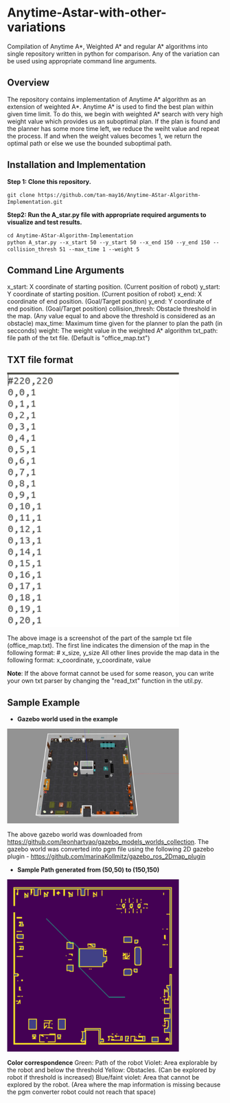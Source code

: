# Anytime-Astar-with-other-variations
Compilation of Anytime A*, Weighted A* and regular A* algorithms into single repository written in python for comparison. Any of the variation can be used using appropriate command line arguments.


## Overview
The repository contains implementation of Anytime A* algorithm as an extension of weighted A*. Anytime A* is used to find the best plan within given time limit. To do this, we begin with weighted A* search with very high weight value which provides us an suboptimal plan. If the plan is found and the planner has some more time left, we reduce the weiht value and repeat the process. If and when the weight values becomes 1, we return the optimal path or else we use the bounded suboptimal path.

## Installation and Implementation
**Step 1: Clone this repository.**
```shell
git clone https://github.com/tan-may16/Anytime-AStar-Algorithm-Implementation.git
```

**Step2: Run the A_star.py file with appropriate required arguments to visualize and test results.**
```shell
cd Anytime-AStar-Algorithm-Implementation
python A_star.py --x_start 50 --y_start 50 --x_end 150 --y_end 150 --collision_thresh 51 --max_time 1 --weight 5
```

## Command Line Arguments
x_start: X coordinate of starting position. (Current position of robot) 
y_start: Y coordinate of starting position. (Current position of robot) 
x_end: X coordinate of end position. (Goal/Target position) 
y_end: Y coordinate of end position. (Goal/Target position) 
collision_thresh: Obstacle threshold in the map. (Any value equal to and above the threshold is considered as an obstacle)
max_time: Maximum time given for the planner to plan the path (in secconds) 
weight: The weight value in the weighted A* algorithm
txt_path: file path of the txt file. (Default is "office_map.txt")

## TXT file format
<img src="Images/txt_format.png" width="400"/>

The above image is a screenshot of the part of the sample txt file (office_map.txt). 
The first line indicates the dimension of the map in the following format: # x_size, y_size
All other lines provide the map data in the following format: x_coordinate, y_coordinate, value

**Note**: If the above format cannot be used for some reason, you can write your own txt parser by changing the "read_txt" function in the util.py.

## Sample Example
* **Gazebo world used in the example**
<img src="Images/office_env_large.jpg" width="400"/>

The above gazebo world was downloaded from https://github.com/leonhartyao/gazebo_models_worlds_collection.
The gazebo world was converted into pgm file using the following 2D gazebo plugin - https://github.com/marinaKollmitz/gazebo_ros_2Dmap_plugin

* **Sample Path generated from (50,50) to (150,150)**
<img src="Images/plan.png" width="400"/>

**Color correspondence**
Green: Path of the robot
Violet: Area explorable by the robot and below the threshold
Yellow: Obstacles. (Can be explored by robot if threshold is increased)
Blue/faint violet: Area that cannot be explored by the robot. (Area where the map information is missing because the pgm converter robot could not reach that space)

